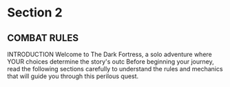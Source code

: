 # Section 2

## COMBAT RULES

INTRODUCTION
Welcome to The Dark Fortress, a solo adventure where YOUR choices determine the story's outc
Before beginning your journey, read the following sections carefully to understand the rules and mechanics that will guide you through this perilous quest.